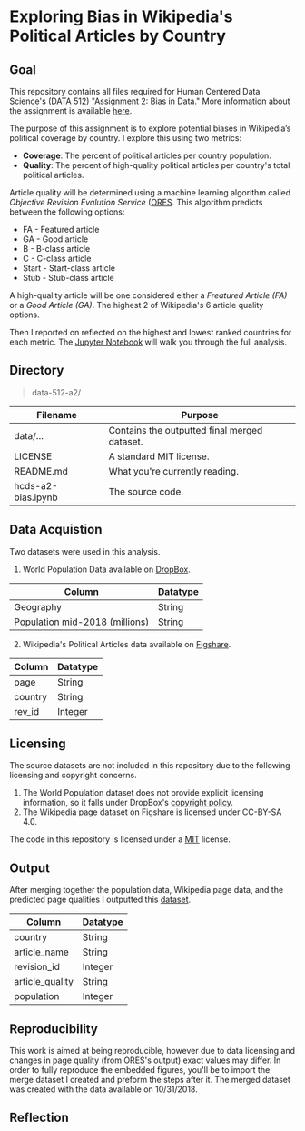# Exploring Bias in Wikipedia's Political Articles by Country

## Goal
This repository contains all files required for Human Centered Data Science's (DATA 512) "Assignment 2: Bias in Data." More information about the assignment is available [here](https://wiki.communitydata.cc/Human_Centered_Data_Science_(Fall_2018)/Assignments#A2:_Bias_in_data).

The purpose of this assignment is to explore potential biases in Wikipedia’s political coverage by country. I explore this using two metrics:
* __Coverage__: The percent of political articles per country population.
* __Quality__: The percent of high-quality political articles per country's total political articles. 

Article quality will be determined using a machine learning algorithm called _Objective Revision Evalution Service_ ([ORES](https://ores.wikimedia.org/v3/#!/scoring/get_v3_scores_context_revid_model).  This algorithm predicts between the following options:
* FA - Featured article
*	GA - Good article
*	B - B-class article
*	C - C-class article
*	Start - Start-class article
*	Stub - Stub-class article

A high-quality article will be one considered either a _Freatured Article (FA)_ or a _Good Article (GA)_. The highest 2 of Wikipedia's 6 article quality options.

Then I reported on reflected on the highest and lowest ranked countries for each metric. The [Jupyter Notebook]() will walk you through the full analysis.

## Directory
> data-512-a2/

| Filename | Purpose |
| --- | --- |
| data/... | Contains the outputted final merged dataset. |
| LICENSE | A standard MIT license. |
| README.md | What you're currently reading. |
| hcds-a2-bias.ipynb | The source code. |

## Data Acquistion
Two datasets were used in this analysis.
1. World Population Data available on [DropBox](https://www.dropbox.com/s/5u7sy1xt7g0oi2c/WPDS_2018_data.csv?dl=0).

| Column | Datatype |
| --- | --- |
| Geography | String |
| Population mid-2018 (millions) | String |

2. Wikipedia's Political Articles data available on [Figshare](https://figshare.com/articles/Untitled_Item/5513449).

| Column | Datatype |
| --- | --- |
| page | String |
| country | String |
| rev_id | Integer|

## Licensing
The source datasets are not included in this repository due to the following licensing and copyright concerns.
1. The World Population dataset does not provide explicit licensing information, so it falls under DropBox's [copyright policy](https://www.dropbox.com/terms2016).
2. The Wikipedia page dataset on Figshare is licensed under CC-BY-SA 4.0.

The code in this repository is licensed under a [MIT](https://opensource.org/licenses/MIT) license.

## Output
After merging together the population data, Wikipedia page data, and the predicted page qualities I outputted this [dataset]().

| Column | Datatype |
| --- | --- |
| country | String |
| article_name | String |
| revision_id | Integer|
| article_quality | String |
| population | Integer|

## Reproducibility
This work is aimed at being reproducible, however due to data licensing and changes in page quality (from ORES's output) exact values may differ.  In order to fully reproduce the embedded figures, you'll be to import the merge dataset I created and preform the steps after it. The merged dataset was created with the data available on 10/31/2018.

## Reflection


